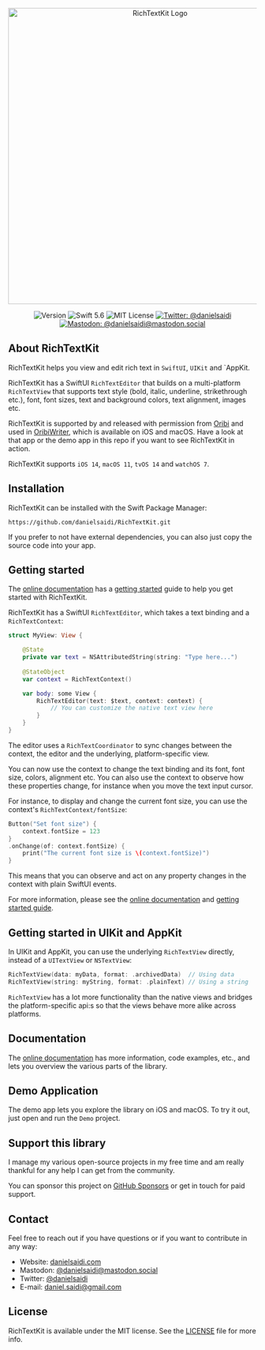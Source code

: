 <p align="center">
    <img src ="Resources/Logo_GitHub.png" alt="RichTextKit Logo" title="RichTextKit" width=600 />
</p>

<p align="center">
    <img src="https://img.shields.io/github/v/release/danielsaidi/RichTextKit?color=%2300550&sort=semver" alt="Version" />
    <img src="https://img.shields.io/badge/Swift-5.6-orange.svg" alt="Swift 5.6" />
    <img src="https://img.shields.io/github/license/danielsaidi/RichTextKit" alt="MIT License" />
    <a href="https://twitter.com/danielsaidi">
        <img src="https://img.shields.io/twitter/url?label=Twitter&style=social&url=https%3A%2F%2Ftwitter.com%2Fdanielsaidi" alt="Twitter: @danielsaidi" title="Twitter: @danielsaidi" />
    </a>
    <a href="https://mastodon.social/@danielsaidi">
        <img src="https://img.shields.io/mastodon/follow/000253346?label=mastodon&style=social" alt="Mastodon: @danielsaidi@mastodon.social" title="Mastodon: @danielsaidi@mastodon.social" />
    </a>
</p>



## About RichTextKit

RichTextKit helps you view and edit rich text in `SwiftUI`, `UIKit` and `AppKit. 

RichTextKit has a SwiftUI `RichTextEditor` that builds on a multi-platform `RichTextView` that supports text style (bold, italic, underline, strikethrough etc.), font, font sizes, text and background colors, text alignment, images etc. 

RichTextKit is supported by and released with permission from [Oribi](https://oribi.se/en/) and used in [OribiWriter](https://oribi.se/en/apps/oribi-writer/), which is available on iOS and macOS. Have a look at that app or the demo app in this repo if you want to see RichTextKit in action.

RichTextKit supports `iOS 14`, `macOS 11`, `tvOS 14` and `watchOS 7`.



## Installation

RichTextKit can be installed with the Swift Package Manager:

```
https://github.com/danielsaidi/RichTextKit.git
```

If you prefer to not have external dependencies, you can also just copy the source code into your app.



## Getting started

The [online documentation][Documentation] has a [getting started][Getting-Started] guide to help you get started with RichTextKit.

RichTextKit has a SwiftUI ``RichTextEditor``, which takes a text binding and a ``RichTextContext``:

```swift
struct MyView: View {

    @State
    private var text = NSAttributedString(string: "Type here...")
    
    @StateObject
    var context = RichTextContext()

    var body: some View {
        RichTextEditor(text: $text, context: context) {
            // You can customize the native text view here
        }
    }
}
```

The editor uses a ``RichTextCoordinator`` to sync changes between the context, the editor and the underlying, platform-specific view. 

You can now use the context to change the text binding and its font, font size, colors, alignment etc. You can also use the context to observe how these properties change, for instance when you move the text input cursor.

For instance, to display and change the current font size, you can use the context's ``RichTextContext/fontSize``:

```swift
Button("Set font size") {
    context.fontSize = 123
}
.onChange(of: context.fontSize) {
    print("The current font size is \(context.fontSize)")
}
```

This means that you can observe and act on any property changes in the context with plain SwiftUI events.

For more information, please see the [online documentation][Documentation] and [getting started guide][Getting-Started].



## Getting started in UIKit and AppKit

In UIKit and AppKit, you can use the underlying ``RichTextView`` directly, instead of a `UITextView` or `NSTextView`:

```swift
RichTextView(data: myData, format: .archivedData)  // Using data
RichTextView(string: myString, format: .plainText) // Using a string
```

`RichTextView` has a lot more functionality than the native views and bridges the platform-specific api:s so that the views behave more alike across platforms. 



## Documentation

The [online documentation][Documentation] has more information, code examples, etc., and lets you overview the various parts of the library.



## Demo Application

The demo app lets you explore the library on iOS and macOS. To try it out, just open and run the `Demo` project.



## Support this library

I manage my various open-source projects in my free time and am really thankful for any help I can get from the community. 

You can sponsor this project on [GitHub Sponsors][Sponsors] or get in touch for paid support.



## Contact

Feel free to reach out if you have questions or if you want to contribute in any way:

* Website: [danielsaidi.com][Website]
* Mastodon: [@danielsaidi@mastodon.social][Mastodon]
* Twitter: [@danielsaidi][Twitter]
* E-mail: [daniel.saidi@gmail.com][Email]



## License

RichTextKit is available under the MIT license. See the [LICENSE][License] file for more info.



[Email]: mailto:daniel.saidi@gmail.com
[Website]: https://www.danielsaidi.com
[Twitter]: https://www.twitter.com/danielsaidi
[Mastodon]: https://mastodon.social/@danielsaidi
[Sponsors]: https://github.com/sponsors/danielsaidi

[Documentation]: https://danielsaidi.github.io/RichTextKit/documentation/richtextkit/
[Getting-Started]: https://danielsaidi.github.io/RichTextKit/documentation/richtextkit/getting-started
[License]: https://github.com/danielsaidi/RichTextKit/blob/master/LICENSE
